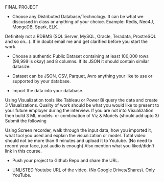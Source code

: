 FINAL PROJECT

- Choose any Distributed Database/Technology. It can be what we discussed in class or anything of your choice.
Example: Redis, Neo4J, MongoDB, Spark, ELK..

Definitely not a RDBMS (SQL Server, MySQL, Oracle, Teradata, ProstreSQL and so on...). If in doubt email me and get clarified before you start the work.

- Choose a authentic Public Dataset containing at least 100,000 rows (99,999 is okay) and 8 columns. If its JSON it should contain similar datasize.

- Dataset can be JSON, CSV, Parquet, Avro anything your like to use or supported by your database.

- Import the data into your database.

Using Visualization tools like Tableau or Power Bi query the data and create 3  Visualizations. Quality of work should be what you would like to present to your future employer during the interview.
If you are not into Visualization then build 3 ML models.
or combination of Viz & Models (should add upto 3)
Submit the following

Using Screen recorder, walk through the input data, how you imported it, what tool you used and explain the visualization or model. Total video should not be more than 6 minutes and upload it to Youtube. (No need to record your face, just audio is enough)
Also mention what you liked/didn't link in this course.
- Push your project to Github Repo and share the URL.

- UNLISTED Youtube URL of the video. (No Google Drives/Shares). Only YouTube.
